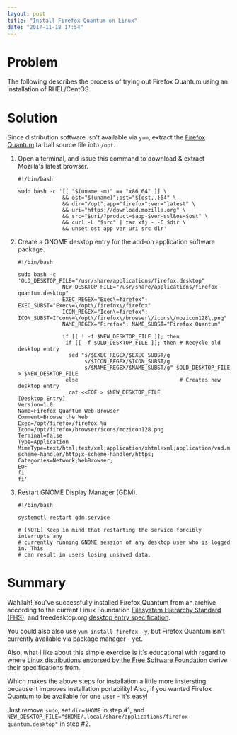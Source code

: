 ```yaml
---
layout: post
title: "Install Firefox Quantum on Linux"
date: "2017-11-18 17:54"
---
```


# Problem

The following describes the process of trying out Firefox Quantum using an installation of RHEL/CentOS.

# Solution

Since distribution software isn't available via `yum`, extract the [Firefox Quantum][1] tarball source file into `/opt`.

1. Open a terminal, and issue this command to download & extract Mozilla's latest browser.

       #!/bin/bash

       sudo bash -c '[[ "$(uname -m)" == "x86_64" ]] \
                     && ost="$(uname)";ost="${ost,,}64" \
                     && dir="/opt";app="firefox";ver="latest" \
                     && uri="https://download.mozilla.org" \
                     && src="$uri/?product=$app-$ver-ssl&os=$ost" \
                     && curl -L "$src" | tar xfj - -C $dir \
                     && unset ost app ver uri src dir'

2. Create a GNOME desktop entry for the add-on application software package.

       #!/bin/bash

       sudo bash -c 'OLD_DESKTOP_FILE="/usr/share/applications/firefox.desktop"
                     NEW_DESKTOP_FILE="/usr/share/applications/firefox-quantum.desktop"
                     EXEC_REGEX="Exec\=firefox"; EXEC_SUBST="Exec\=\/opt\/firefox\/firefox"
                     ICON_REGEX="Icon\=firefox"; ICON_SUBST=I"con\=\/opt\/firefox\/browser\/icons\/mozicon128\.png"
                     NAME_REGEX="Firefox"; NAME_SUBST="Firefox Quantum"

                     if [[ ! -f $NEW_DESKTOP_FILE ]]; then
                      if [[ -f $OLD_DESKTOP_FILE ]]; then # Recycle old desktop entry
                       sed "s/$EXEC_REGEX/$EXEC_SUBST/g
                            s/$ICON_REGEX/$ICON_SUBST/g
                            s/$NAME_REGEX/$NAME_SUBST/g" $OLD_DESKTOP_FILE > $NEW_DESKTOP_FILE
                      else                                # Creates new desktop entry
                       cat <<EOF > $NEW_DESKTOP_FILE
       [Desktop Entry]
       Version=1.0
       Name=Firefox Quantum Web Browser
       Comment=Browse the Web
       Exec=/opt/firefox/firefox %u
       Icon=/opt/firefox/browser/icons/mozicon128.png
       Terminal=false
       Type=Application
       MimeType=text/html;text/xml;application/xhtml+xml;application/vnd.mozilla.xul+xml;text/mml;x-scheme-handler/http;x-scheme-handler/https;
       Categories=Network;WebBrowser;
       EOF
       fi
       fi'

3. Restart GNOME Display Manager (GDM).

       #!/bin/bash

       systemctl restart gdm.service

       # [NOTE] Keep in mind that restarting the service forcibly interrupts any
       # currently running GNOME session of any desktop user who is logged in. This
       # can result in users losing unsaved data.

# Summary

Wahllah! You've successfully installed Firefox Quantum from an archive according to the current Linux Foundation [Filesystem Hierarchy Standard (FHS)][2], and freedesktop.org [desktop entry specification][3].

You could also also use `yum install firefox -y`, but Firefox Quantum isn't currently available via package manager - yet.

Also, what I like about this simple exercise is it's educational with regard to where [Linux distributions endorsed by the Free Software Foundation][4] derive their specifications from.

Which makes the above steps for installation a little more instersting because it improves installation portability! Also, if you wanted Firefox Quantum to be available for one user - it's easy!

Just remove `sudo`, set `dir=$HOME` in step #1, and `NEW_DESKTOP_FILE="$HOME/.local/share/applications/firefox-quantum.desktop"` in step #2.

[1]: https://www.mozilla.org/en-US/firefox/new/
[2]: http://refspecs.linuxfoundation.org/FHS_3.0/fhs/ch03s13.html
[3]: https://www.freedesktop.org/wiki/Specifications/desktop-entry-spec/
[4]: https://en.wikipedia.org/wiki/Comparison_of_Linux_distributions
